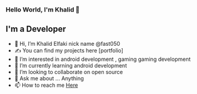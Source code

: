 ### Hello World, I'm Khalid  👋

<!-- 
<img align="right" alt="GIF" src="https://github.com/arsentieva/arsentieva/blob/main/code.gif?raw=true" width="500" height="320" />

-->

## I'm a  Developer
- 👋 Hi, I’m Khalid Elfaki nick name @fast050
- ✍ You can find my projects here [portfolio]
- 👀 I’m interested in android development , gaming gaming development
- 🌱 I’m currently learning android development
- 👯 I’m looking to collaborate on open source
- 💬 Ask me about ... Anything
- 📫 How to reach me [Here](https://www.linkedin.com/in/khalid-mohamed-a529321b7/.md)

<!--
### Talk with me, I am kinda awesome:
[<img align="left" alt="holisitc_developer | LinkedIn" width="22px" src="https://cdn.jsdelivr.net/npm/simple-icons@v3/icons/linkedin.svg" />][linkedin]

<br />

### Languages and Tools:

<br />
<br />
---

<details>
  <summary>:zap: GitHub Stats</summary>

  <img align="left" alt="Khalid's GitHub Stats" src="https://github-readme-stats.vercel.app/api?username=arsentieva&show_icons=true&hide_border=true" />

</details>

<details>
  <summary>:zap: Most Used Languages</summary>

<img align="left" alt="Khalid's GitHub Top Languages" src="https://github-readme-stats.vercel.app/api/top-langs/?username=arsentieva" />

</details>

[linkedin]: https://www.linkedin.com/in/khalid-mohamed-software050/
[twitter]: https://twitter.com/khalidelfaki11
<!--
[portfolio]: https://arsentieva.github.io/profile/
-->
